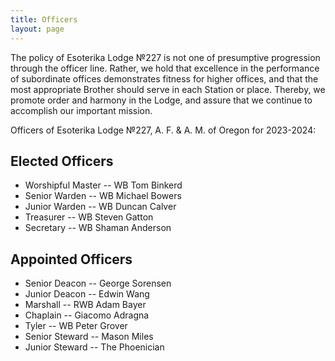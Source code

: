 ```yaml
---
title: Officers
layout: page
---
```


The policy of Esoterika Lodge №227 is not one of presumptive
progression through the officer line. Rather, we hold that excellence
in the performance of subordinate offices demonstrates fitness for
higher offices, and that the most appropriate Brother should serve in
each Station or place. Thereby, we promote order and harmony in the
Lodge, and assure that we continue to accomplish our important
mission.

Officers of Esoterika Lodge №227, A. F. & A. M. of Oregon for 2023-2024:

## Elected Officers

- Worshipful Master --  WB Tom Binkerd
- Senior Warden --  WB Michael Bowers
- Junior Warden --  WB Duncan Calver
- Treasurer --  WB Steven Gatton
- Secretary --  WB Shaman Anderson

## Appointed Officers
- Senior Deacon --  George Sorensen
- Junior Deacon --  Edwin Wang
- Marshall --  RWB Adam Bayer
- Chaplain --  Giacomo Adragna
- Tyler --  WB Peter Grover
- Senior Steward --  Mason Miles
- Junior Steward --  The Phoenician
